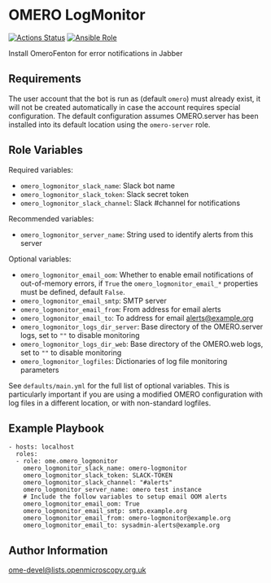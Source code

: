 OMERO LogMonitor
================

[![Actions Status](https://github.com/ome/ansible-role-omero-logmonitor/workflows/Molecule/badge.svg)](https://github.com/ome/ansible-role-omero-logmonitor/actions)
[![Ansible Role](https://img.shields.io/badge/ansible--galaxy-omero_logmonitor-blue.svg)](https://galaxy.ansible.com/ui/standalone/roles/ome/omero_logmonitor/)

Install OmeroFenton for error notifications in Jabber


Requirements
------------

The user account that the bot is run as (default `omero`) must already exist, it will not be created automatically in case the account requires special configuration.
The default configuration assumes OMERO.server has been installed into its default location using the `omero-server` role.


Role Variables
--------------

Required variables:

- `omero_logmonitor_slack_name`: Slack bot name
- `omero_logmonitor_slack_token`: Slack secret token
- `omero_logmonitor_slack_channel`: Slack #channel for notifications

Recommended variables:

- `omero_logmonitor_server_name`: String used to identify alerts from this server

Optional variables:

- `omero_logmonitor_email_oom`: Whether to enable email notifications of out-of-memory errors, if `True` the `omero_logmonitor_email_*` properties must be defined, default `False`.
- `omero_logmonitor_email_smtp`: SMTP server
- `omero_logmonitor_email_from`: From address for email alerts
- `omero_logmonitor_email_to`: To address for email alerts@example.org
- `omero_logmonitor_logs_dir_server`: Base directory of the OMERO.server logs, set to `""` to disable monitoring
- `omero_logmonitor_logs_dir_web`: Base directory of the OMERO.web logs, set to `""` to disable monitoring
- `omero_logmonitor_logfiles`: Dictionaries of log file monitoring parameters

See `defaults/main.yml` for the full list of optional variables.
This is particularly important if you are using a modified OMERO configuration with log files in a different location, or with non-standard logfiles.


Example Playbook
----------------

    - hosts: localhost
      roles:
      - role: ome.omero_logmonitor
        omero_logmonitor_slack_name: omero-logmonitor
        omero_logmonitor_slack_token: SLACK-TOKEN
        omero_logmonitor_slack_channel: "#alerts"
        omero_logmonitor_server_name: omero test instance
        # Include the follow variables to setup email OOM alerts
        omero_logmonitor_email_oom: True
        omero_logmonitor_email_smtp: smtp.example.org
        omero_logmonitor_email_from: omero-logmonitor@example.org
        omero_logmonitor_email_to: sysadmin-alerts@example.org


Author Information
------------------

ome-devel@lists.openmicroscopy.org.uk
